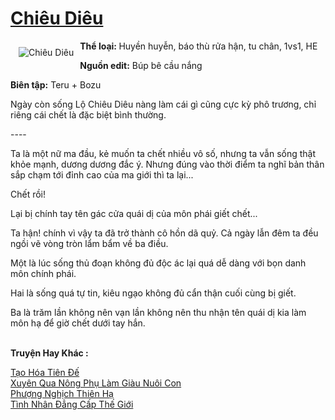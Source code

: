 <a href="https://utruyen.com/chieu-dieu/9798/" title="Chiêu Diêu"><h1>Chiêu Diêu</h1></a><div style="display:table"><img align="right" style="float: left; padding: 10px;" src="https://utruyen.com/images/story/200x260/chieu-dieu.jpg" alt="Chiêu Diêu"><b>Thể loại: </b>Huyền huyễn, báo thù rửa hận, tu chân, 1vs1, HE<p></p><b>Nguồn edit:</b> Búp bê cầu nắng<p></p><b>Biên tập:</b> Teru + Bozu<p></p>Ngày còn sống Lộ Chiêu Diêu nàng làm cái gì cũng cực kỳ phô trương, chỉ riêng cái chết là đặc biệt bình thường.<p></p>----<p></p>Ta là một nữ ma đầu, kẻ muốn ta chết nhiều vô số, nhưng ta vẫn sống thật khỏe mạnh, dương dương đắc ý. Nhưng đúng vào thời điểm ta nghĩ bản thân sắp chạm tới đỉnh cao của ma giới thì ta lại...<p></p>Chết rồi!<p></p>Lại bị chính tay tên gác cửa quái dị của môn phái giết chết...<p></p>Ta hận! chính vì vậy ta đã trở thành cô hồn dã quỷ. Cả ngày lẫn đêm ta đều ngồi vẽ vòng tròn lẩm bẩm về ba điều.<p></p>Một là lúc sống thủ đoạn không đủ độc ác lại quá dễ dàng với bọn danh môn chính phái.<p></p>Hai là sống quá tự tin, kiêu ngạo không đủ cẩn thận cuối cùng bị giết.<p></p>Ba là trăm lần không nên vạn lần không nên thu nhận tên quái dị kia làm môn hạ để giờ chết dưới tay hắn.</div><p><br><b>Truyện Hay Khác :</b></p><a href="https://utruyen.com/tao-hoa-tien-de/17011/" alt="Tạo Hóa Tiên Đế">Tạo Hóa Tiên Đế</a><br/><a href="https://github.com/quanluxury/truyenhot/tree/master/truyenhay/19143/" alt="Xuyên Qua Nông Phụ Làm Giàu Nuôi Con">Xuyên Qua Nông Phụ Làm Giàu Nuôi Con</a><br/><a href="https://truyenhot2019.blogspot.com/2019/12/phuong-nghich-thien-ha.html" alt="Phượng Nghịch Thiên Hạ">Phượng Nghịch Thiên Hạ</a><br/><a href="https://github.com/quanluxury/ngontinhhot/tree/master/truyenhay/18315/" alt="Tình Nhân Đẳng Cấp Thế Giới">Tình Nhân Đẳng Cấp Thế Giới</a><br/>